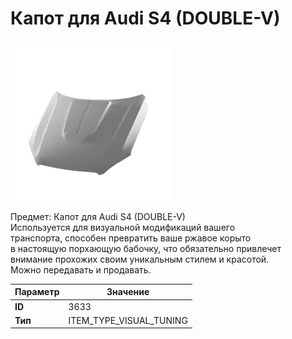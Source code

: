 # Капот для Audi S4 (DOUBLE-V)

![Item Image](../img/3633.webp?raw=true)

Предмет: Капот для Audi S4 (DOUBLE-V)<br>Используется для визуальной модификаций вашего<br>транспорта, способен превратить ваше ржавое корыто<br>в настоящую порхающую бабочку, что обязательно привлечет<br>внимание прохожих своим уникальным стилем и красотой.<br>Можно передавать и продавать.


| Параметр | Значение |
|----------|----------|
| **ID** | 3633 |
| **Тип** | ITEM_TYPE_VISUAL_TUNING |

